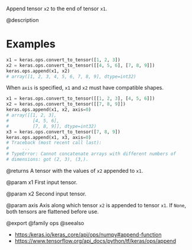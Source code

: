 Append tensor `x2` to the end of tensor `x1`.

@description

# Examples
```python
x1 = keras.ops.convert_to_tensor([1, 2, 3])
x2 = keras.ops.convert_to_tensor([[4, 5, 6], [7, 8, 9]])
keras.ops.append(x1, x2)
# array([1, 2, 3, 4, 5, 6, 7, 8, 9], dtype=int32)
```

When `axis` is specified, `x1` and `x2` must have compatible shapes.
```python
x1 = keras.ops.convert_to_tensor([[1, 2, 3], [4, 5, 6]])
x2 = keras.ops.convert_to_tensor([[7, 8, 9]])
keras.ops.append(x1, x2, axis=0)
# array([[1, 2, 3],
#         [4, 5, 6],
#         [7, 8, 9]], dtype=int32)
x3 = keras.ops.convert_to_tensor([7, 8, 9])
keras.ops.append(x1, x3, axis=0)
# Traceback (most recent call last):
#     ...
# TypeError: Cannot concatenate arrays with different numbers of
# dimensions: got (2, 3), (3,).
```

@returns
A tensor with the values of `x2` appended to `x1`.

@param x1
First input tensor.

@param x2
Second input tensor.

@param axis
Axis along which tensor `x2` is appended to tensor `x1`.
If `None`, both tensors are flattened before use.

@export
@family ops
@seealso
+ <https:/keras.io/keras_core/api/ops/numpy#append-function>
+ <https://www.tensorflow.org/api_docs/python/tf/keras/ops/append>
